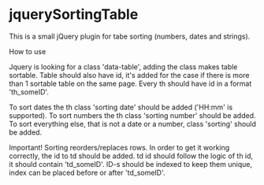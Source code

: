 # jquerySortingTable

This is a small jQuery plugin for tabe sorting (numbers, dates and strings).

How to use

Jquery is looking for a class 'data-table', adding the class makes table sortable.
Table should also have id, it's added for the case if there is more than 1 sortable table on the same page.
Every th should have id in a format 'th_someID'.

To sort dates the th class 'sorting date' should be added ('HH:mm' is supported).
To sort numbers the th class 'sorting number' should be added.
To sort everything else, that is not a date or a number, class 'sorting' should be added.

Important! Sorting reorders/replaces rows. In order to get it working correctly, the id to td should be added.
td id should follow the logic of th id, it should contain 'td_someID'.
ID-s should be indexed to keep them unique, index can be placed before or after 'td_someID'.
